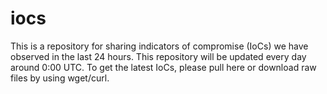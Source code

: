 # iocs
This is a repository for sharing indicators of compromise (IoCs) we have observed in the last 24 hours.
This repository will be updated every day around 0:00 UTC. To get the latest IoCs, please pull here or download raw files by using wget/curl.
